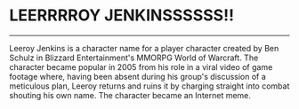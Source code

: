 # LEERRRROY JENKINSSSSSS!!
---
Leeroy Jenkins is a character name for a player character created by Ben Schulz in Blizzard Entertainment's MMORPG World of Warcraft. The character became popular in 2005 from his role in a viral video of game footage where, having been absent during his group's discussion of a meticulous plan, Leeroy returns and ruins it by charging straight into combat shouting his own name. The character became an Internet meme.
